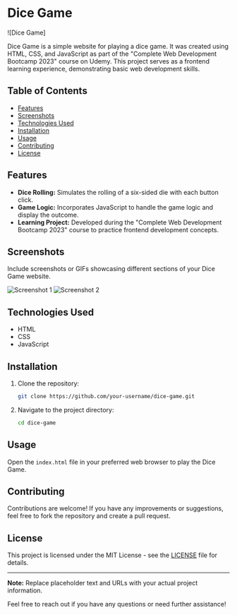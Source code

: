 # Dice Game

![Dice Game]

Dice Game is a simple website for playing a dice game. It was created using HTML, CSS, and JavaScript as part of the "Complete Web Development Bootcamp 2023" course on Udemy. This project serves as a frontend learning experience, demonstrating basic web development skills.

## Table of Contents
- [Features](#features)
- [Screenshots](#screenshots)
- [Technologies Used](#technologies-used)
- [Installation](#installation)
- [Usage](#usage)
- [Contributing](#contributing)
- [License](#license)

## Features

- **Dice Rolling:** Simulates the rolling of a six-sided die with each button click.
- **Game Logic:** Incorporates JavaScript to handle the game logic and display the outcome.
- **Learning Project:** Developed during the "Complete Web Development Bootcamp 2023" course to practice frontend development concepts.

## Screenshots

Include screenshots or GIFs showcasing different sections of your Dice Game website.

![Screenshot 1](link_to_screenshot_1)
![Screenshot 2](link_to_screenshot_2)

## Technologies Used

- HTML
- CSS
- JavaScript

## Installation

1. Clone the repository:

    ```bash
    git clone https://github.com/your-username/dice-game.git
    ```

2. Navigate to the project directory:

    ```bash
    cd dice-game
    ```

## Usage

Open the `index.html` file in your preferred web browser to play the Dice Game.

## Contributing

Contributions are welcome! If you have any improvements or suggestions, feel free to fork the repository and create a pull request.

## License

This project is licensed under the MIT License - see the [LICENSE](LICENSE) file for details.

---

**Note:** Replace placeholder text and URLs with your actual project information.

Feel free to reach out if you have any questions or need further assistance!
